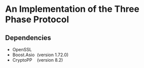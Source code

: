 # An Implementation of the Three Phase Protocol #

## Dependencies ##
* OpenSSL
* Boost.Asio &nbsp;(version 1.72.0)
* CryptoPP &nbsp;&nbsp; (version 8.2)